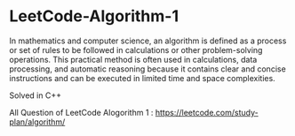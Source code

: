 # LeetCode-Algorithm-1

In mathematics and computer science, an algorithm is defined as a process or set of rules to be followed in calculations or other problem-solving operations. This practical method is often used in calculations, data processing, and automatic reasoning because it contains clear and concise instructions and can be executed in limited time and space complexities.

Solved in C++

All Question of LeetCode Alogorithm 1 : https://leetcode.com/study-plan/algorithm/
